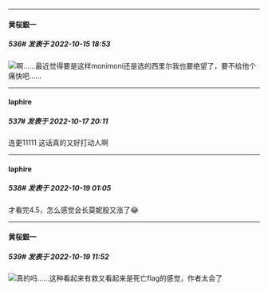 

*****

####  黄桜銀一  
##### 536#       发表于 2022-10-15 18:53

<img src="https://static.saraba1st.com/image/smiley/face2017/068.png" referrerpolicy="no-referrer">啊……最近觉得要是这样monimoni还是选的西里尔我也要绝望了，要不给他个痛快吧……



*****

####  laphire  
##### 537#       发表于 2022-10-17 20:11

连更11111
这话真的又好打动人啊



*****

####  laphire  
##### 538#       发表于 2022-10-19 01:05

才看完4.5，怎么感觉会长莫妮股又涨了😂



*****

####  黄桜銀一  
##### 539#       发表于 2022-10-19 11:52

<img src="https://static.saraba1st.com/image/smiley/face2017/068.png" referrerpolicy="no-referrer">真的吗……这种看起来有救又看起来是死亡flag的感觉，作者太会了

